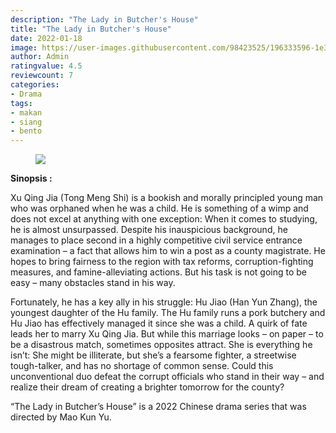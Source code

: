 ```yaml
---
description: "The Lady in Butcher's House"
title: "The Lady in Butcher's House"
date: 2022-01-18
image: https://user-images.githubusercontent.com/98423525/196333596-1e3ca6cb-05bc-41db-82fd-c2145029feca.jpg
author: Admin
ratingvalue: 4.5
reviewcount: 7
categories:
- Drama
tags:
- makan
- siang
- bento
---
```


<figure>
<img src="https://user-images.githubusercontent.com/98423525/196333596-1e3ca6cb-05bc-41db-82fd-c2145029feca.jpg"></img>
</figure>

**Sinopsis :**

Xu Qing Jia (Tong Meng Shi) is a bookish and morally principled young man who was orphaned when he was a child. He is something of a wimp and does not excel at anything with one exception: When it comes to studying, he is almost unsurpassed. Despite his inauspicious background, he manages to place second in a highly competitive civil service entrance examination – a fact that allows him to win a post as a county magistrate. He hopes to bring fairness to the region with tax reforms, corruption-fighting measures, and famine-alleviating actions. But his task is not going to be easy – many obstacles stand in his way.

Fortunately, he has a key ally in his struggle: Hu Jiao (Han Yun Zhang), the youngest daughter of the Hu family. The Hu family runs a pork butchery and Hu Jiao has effectively managed it since she was a child. A quirk of fate leads her to marry Xu Qing Jia. But while this marriage looks – on paper – to be a disastrous match, sometimes opposites attract. She is everything he isn’t: She might be illiterate, but she’s a fearsome fighter, a streetwise tough-talker, and has no shortage of common sense. Could this unconventional duo defeat the corrupt officials who stand in their way – and realize their dream of creating a brighter tomorrow for the county?

“The Lady in Butcher’s House” is a 2022 Chinese drama series that was directed by Mao Kun Yu.